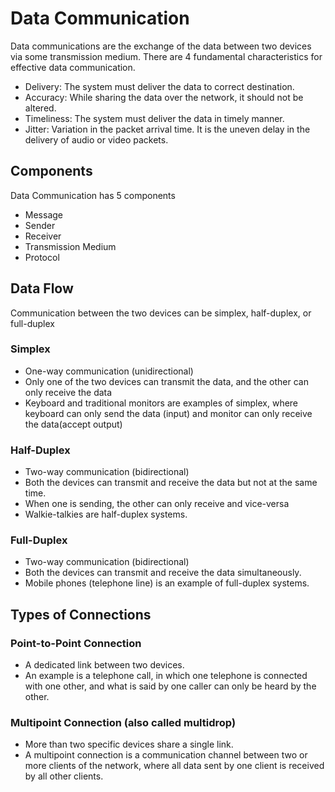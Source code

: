 # Data Communication

Data communications are the exchange of the data between two devices via some transmission medium. There are 4 fundamental characteristics for effective data communication.
- Delivery: The system must deliver the data to correct destination.
- Accuracy: While sharing the data over the network, it should not be altered.
- Timeliness: The system must deliver the data in timely manner.
- Jitter: Variation in the packet arrival time. It is the uneven delay in the delivery of audio or video packets.

## Components

Data Communication has 5 components
- Message
- Sender
- Receiver
- Transmission Medium
- Protocol

## Data Flow
Communication between the two devices can be simplex, half-duplex, or full-duplex

### Simplex
- One-way communication (unidirectional)
- Only one of the two devices can transmit the data, and the other can only receive the data
- Keyboard and traditional monitors are examples of simplex, where keyboard can only send the data (input) and monitor can only receive the data(accept output)

### Half-Duplex
- Two-way communication (bidirectional)
- Both the devices can transmit and receive the data but not at the same time.
- When one is sending, the other can only receive and vice-versa
- Walkie-talkies are half-duplex systems.

### Full-Duplex
- Two-way communication (bidirectional)
- Both the devices can transmit and receive the data simultaneously.
- Mobile phones (telephone line) is an example of full-duplex systems.

## Types of Connections

### Point-to-Point Connection
- A dedicated link between two devices.
- An example is a telephone call, in which one telephone is connected with one other, and what is said by one caller can only be heard by the other.

### Multipoint Connection (also called multidrop)
- More than two specific devices share a single link.
- A multipoint connection is a communication channel between two or more clients of the network, where all data sent by one client is received by all other clients.

